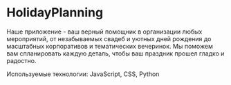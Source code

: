 # HolidayPlanning
Наше приложение - ваш верный помощник в организации любых мероприятий, от незабываемых свадеб и уютных дней рождения до масштабных корпоративов и тематических вечеринок. Мы поможем вам спланировать каждую деталь, чтобы ваш праздник прошел гладко и радостно.

Используемые технологии: JavaScript, CSS, Python
